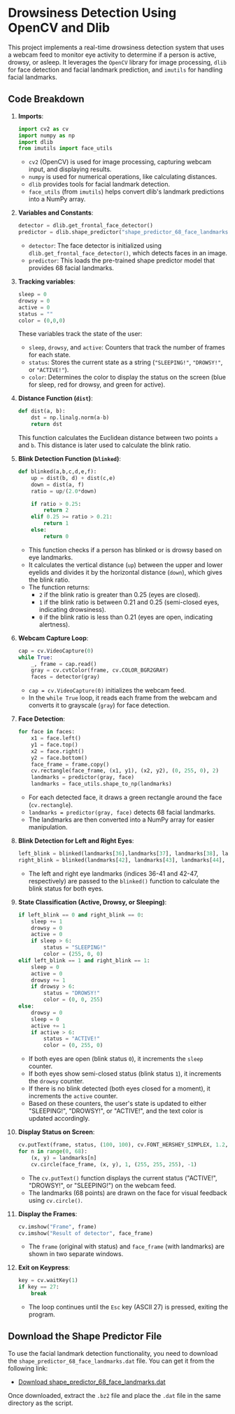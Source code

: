 # Drowsiness Detection Using OpenCV and Dlib

This project implements a real-time drowsiness detection system that uses a webcam feed to monitor eye activity to determine if a person is active, drowsy, or asleep. It leverages the `OpenCV` library for image processing, `dlib` for face detection and facial landmark prediction, and `imutils` for handling facial landmarks.

## Code Breakdown

1. **Imports**:
    ```python
    import cv2 as cv
    import numpy as np
    import dlib
    from imutils import face_utils
    ```
    - `cv2` (OpenCV) is used for image processing, capturing webcam input, and displaying results.
    - `numpy` is used for numerical operations, like calculating distances.
    - `dlib` provides tools for facial landmark detection.
    - `face_utils` (from `imutils`) helps convert dlib's landmark predictions into a NumPy array.

2. **Variables and Constants**:
    ```python
    detector = dlib.get_frontal_face_detector()
    predictor = dlib.shape_predictor("shape_predictor_68_face_landmarks.dat")
    ```
    - `detector`: The face detector is initialized using `dlib.get_frontal_face_detector()`, which detects faces in an image.
    - `predictor`: This loads the pre-trained shape predictor model that provides 68 facial landmarks.

3. **Tracking variables**:
    ```python
    sleep = 0
    drowsy = 0
    active = 0
    status = ""
    color = (0,0,0)
    ```
    These variables track the state of the user:
    - `sleep`, `drowsy`, and `active`: Counters that track the number of frames for each state.
    - `status`: Stores the current state as a string (`"SLEEPING!"`, `"DROWSY!"`, or `"ACTIVE!"`).
    - `color`: Determines the color to display the status on the screen (blue for sleep, red for drowsy, and green for active).

4. **Distance Function (`dist`)**:
    ```python
    def dist(a, b):
        dst = np.linalg.norm(a-b)
        return dst
    ```
    This function calculates the Euclidean distance between two points `a` and `b`. This distance is later used to calculate the blink ratio.

5. **Blink Detection Function (`blinked`)**:
    ```python
    def blinked(a,b,c,d,e,f):
        up = dist(b, d) + dist(c,e)
        down = dist(a, f)
        ratio = up/(2.0*down)
    
        if ratio > 0.25:
            return 2
        elif 0.25 >= ratio > 0.21:
            return 1
        else:
            return 0
    ```
    - This function checks if a person has blinked or is drowsy based on eye landmarks.
    - It calculates the vertical distance (`up`) between the upper and lower eyelids and divides it by the horizontal distance (`down`), which gives the blink ratio.
    - The function returns:
      - `2` if the blink ratio is greater than 0.25 (eyes are closed).
      - `1` if the blink ratio is between 0.21 and 0.25 (semi-closed eyes, indicating drowsiness).
      - `0` if the blink ratio is less than 0.21 (eyes are open, indicating alertness).

6. **Webcam Capture Loop**:
    ```python
    cap = cv.VideoCapture(0)
    while True:
        _, frame = cap.read()
        gray = cv.cvtColor(frame, cv.COLOR_BGR2GRAY)
        faces = detector(gray)
    ```
    - `cap = cv.VideoCapture(0)` initializes the webcam feed.
    - In the `while True` loop, it reads each frame from the webcam and converts it to grayscale (`gray`) for face detection.

7. **Face Detection**:
    ```python
    for face in faces:
        x1 = face.left()
        y1 = face.top()
        x2 = face.right()
        y2 = face.bottom()
        face_frame = frame.copy()
        cv.rectangle(face_frame, (x1, y1), (x2, y2), (0, 255, 0), 2)
        landmarks = predictor(gray, face)
        landmarks = face_utils.shape_to_np(landmarks)
    ```
    - For each detected face, it draws a green rectangle around the face (`cv.rectangle`).
    - `landmarks = predictor(gray, face)` detects 68 facial landmarks.
    - The landmarks are then converted into a NumPy array for easier manipulation.

8. **Blink Detection for Left and Right Eyes**:
    ```python
    left_blink = blinked(landmarks[36],landmarks[37], landmarks[38], landmarks[41], landmarks[40], landmarks[39])
    right_blink = blinked(landmarks[42], landmarks[43], landmarks[44], landmarks[47], landmarks[46], landmarks[45])
    ```
    - The left and right eye landmarks (indices 36-41 and 42-47, respectively) are passed to the `blinked()` function to calculate the blink status for both eyes.

9. **State Classification (Active, Drowsy, or Sleeping)**:
    ```python
    if left_blink == 0 and right_blink == 0:
        sleep += 1
        drowsy = 0
        active = 0
        if sleep > 6:
            status = "SLEEPING!"
            color = (255, 0, 0)
    elif left_blink == 1 and right_blink == 1:
        sleep = 0
        active = 0
        drowsy += 1
        if drowsy > 6:
            status = "DROWSY!"
            color = (0, 0, 255)
    else:
        drowsy = 0
        sleep = 0
        active += 1
        if active > 6:
            status = "ACTIVE!"
            color = (0, 255, 0)
    ```
    - If both eyes are open (blink status `0`), it increments the `sleep` counter.
    - If both eyes show semi-closed status (blink status `1`), it increments the `drowsy` counter.
    - If there is no blink detected (both eyes closed for a moment), it increments the `active` counter.
    - Based on these counters, the user's state is updated to either "SLEEPING!", "DROWSY!", or "ACTIVE!", and the text color is updated accordingly.

10. **Display Status on Screen**:
    ```python
    cv.putText(frame, status, (100, 100), cv.FONT_HERSHEY_SIMPLEX, 1.2, color, 3)
    for n in range(0, 68):
        (x, y) = landmarks[n]
        cv.circle(face_frame, (x, y), 1, (255, 255, 255), -1)
    ```
    - The `cv.putText()` function displays the current status ("ACTIVE!", "DROWSY!", or "SLEEPING!") on the webcam feed.
    - The landmarks (68 points) are drawn on the face for visual feedback using `cv.circle()`.

11. **Display the Frames**:
    ```python
    cv.imshow("Frame", frame)
    cv.imshow("Result of detector", face_frame)
    ```
    - The `frame` (original with status) and `face_frame` (with landmarks) are shown in two separate windows.

12. **Exit on Keypress**:
    ```python
    key = cv.waitKey(1)
    if key == 27:
        break
    ```
    - The loop continues until the `Esc` key (ASCII 27) is pressed, exiting the program.

## Download the Shape Predictor File

To use the facial landmark detection functionality, you need to download the `shape_predictor_68_face_landmarks.dat` file. You can get it from the following link:

- [Download shape_predictor_68_face_landmarks.dat](http://dlib.net/files/shape_predictor_68_face_landmarks.dat.bz2)

Once downloaded, extract the `.bz2` file and place the `.dat` file in the same directory as the script.
